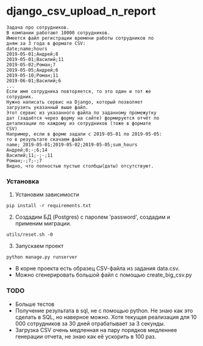 # django_csv_upload_n_report

```
Задача про сотрудников.
В компании работают 10000 сотрудников.
Имеется файл регистрации времени работы сотрудников по
дням за 3 года в формате CSV:
date;name;hours
2019-05-01;Андрей;8
2019-05-01;Василий;11
2019-05-02;Роман;7
2019-05-05;Андрей;6
2019-05-10;Роман;11
2019-06-01;Василий;6
...
Если имя сотрудника повторяется, то это один и тот же
сотрудник.
Нужно написать сервис на Django, который позволяет
загрузить указанный выше файл.
Этот сервис из указанного файла по заданному промежутку
дат (задаётся через форму на сайте) формируется отчёт по
детализации по каждому из сотрудников (тоже в формате
CSV)
Например, если в форме задали с 2019-05-01 по 2019-05-05:
то в результате скачаем файл
name; 2019-05-01;2019-05-02;2019-05-05;sum_hours
Андрей;8;-;6;14
Василий;11;-;-;11
Роман;-;7;-;7
Видно, что полностью пустые столбцы(даты) отсутствуют.
```

### Установка

1. Установим зависимости
```
pip install -r requirements.txt
```
2. Создадим БД (Postgres) с паролем 'password', создадим и применим миграции.
```
utils/reset.sh -0
```
3. Запускаем проект
```
python manage.py runserver
```

* В корне проекта есть образец CSV-файла из задания data.csv.
* Можно сгенерировать большой файл с помощью create_big_csv.py

### TODO
* Больше тестов
* Получение результата в sql, не с помощью python. Не знаю как это сделать в SQL, но наверное можно. Хотя текущая реализация для
10 000 сотрудников за 30 дней отрабатывает за 3 секунды.
* Загрузка CSV очень медленная на пару порядков медленнее генерации отчета, не знаю как её ускорить в 100 раз.
